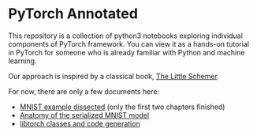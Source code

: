 # PyTorch Annotated

This repository is a collection of python3 notebooks exploring individual components of PyTorch
framework. You can view it as a hands-on tutorial in PyTorch for someone who is already familiar
with Python and machine learning.

Our approach is inspired by a classical book,
[The Little Schemer](http://www.ccs.neu.edu/home/matthias/BTLS/index.html).

For now, there are only a few documents here:

* [MNIST example dissected](mnist/) (only the first two chapters finished)
* [Anatomy of the serialized MNIST model](load/state_dict.ipynb)
* [libtorch classes and code generation](libtorch/1_libtorch_classes.md)
